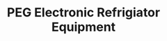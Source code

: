 ---
title: "PEG Electronic Refrigiator Equipment"
url: /bela-bela/peg-electronic-refrigiator-equipment/
shop: electronics
---